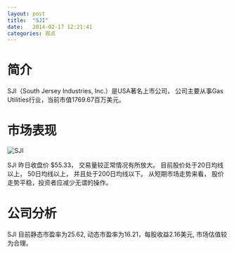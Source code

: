 ```yaml
---
layout: post
title:  "SJI"
date:   2014-02-17 12:21:41
categories: 观点
---
```


# 简介
SJI（South Jersey Industries, Inc.）是USA著名上市公司，
公司主要从事Gas Utilities行业，当前市值1769.67百万美元。

# 市场表现

![SJI](http://finviz.com/chart.ashx?t=SJI&ty=c&ta=1&p=d&s=l)

SJI 昨日收盘价 $55.33，
交易量较正常情况有所放大。
目前股价处于20日均线以上，
50日均线以上，
并且处于200日均线以下。
从短期市场走势来看，
股价走势平稳，投资者应减少无谓的操作。

# 公司分析
SJI 目前静态市盈率为25.62, 动态市盈率为16.21，每股收益2.16美元,
市场估值较为合理。
